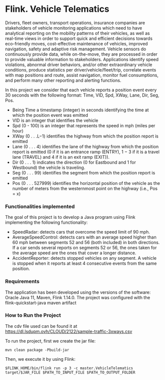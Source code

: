 # Flink. Vehicle Telematics

Drivers, fleet owners, transport operations, insurance companies are stakeholders of vehicle
monitoring applications which need to have analytical reporting on the mobility patterns of their vehicles, as well as real-time views in order to support quick and efficient decisions towards eco-friendly moves, cost-effective maintenance of vehicles, improved navigation, safety and adaptive risk management. Vehicle sensors do continuously provide data, while on-the-move, they are processed in order to provide valuable information to stakeholders. Applications identify speed violations, abnormal driver behaviors, and/or other extraordinary vehicle conditions, produce statistics per driver/vehicle/fleet/trip, correlate events with map positions and route, assist navigation, monitor fuel consumptions, and perform many other reporting and alerting functions.

In this project we consider that each vehicle reports a position event every 30 seconds with the following format: Time, VID, Spd, XWay, Lane, Dir, Seg, Pos.

- Being Time a timestamp (integer) in seconds identifying the time at which the position event was emitted
- VID is an integer that identifies the vehicle
- Spd (0 - 100) is an integer that represents the speed in mph (miles per hour)
- XWay (0 . . .L−1) identifies the highway from which the position report is emitted
- Lane (0 . . . 4) identifies the lane of the highway from which the position report is emitted (0 if it is an entrance ramp (ENTRY), 1 − 3 if it is a travel lane (TRAVEL) and 4 if it is an exit ramp (EXIT)).
- Dir (0 . . . 1) indicates the direction (0 for Eastbound and 1 for Westbound) the vehicle is traveling.
- Seg (0 . . . 99) identifies the segment from which the position report is emitted
- Pos (0 . . . 527999) identifies the horizontal position of the vehicle as the number of meters from the westernmost point on the highway (i.e., Pos = x)

### Functionalities implemented

The goal of this project is to develop a Java program using Flink implementing the following
functionality:

- SpeedRadar: detects cars that overcome the speed limit of 90 mph.
- AverageSpeedControl: detects cars with an average speed higher than 60 mph between
segments 52 and 56 (both included) in both directions. If a car sends several reports on segments 52 or 56, the ones taken for the average speed are the ones that cover a longer distance.
- AccidentReporter: detects stopped vehicles on any segment. A vehicle is stopped when it reports at least 4 consecutive events from the same position.

### Requirements

The application has been developed using the versions of the software: Oracle Java 11, Maven, Flink 1.14.0. The project was configured with the flink-quickstart-java maven artifact

### How to Run the Project

The cdv file used can be found it at https://dl.lsdupm.ovh/CLOUD/2122/sample-traffic-3xways.csv

To run the project, first we create the jar file:
```
mvn clean package -Pbuild-jar
```
Then, we execute it by using Flink:
```
$FLINK_HOME/bin/flink run -p 3 -c master.VehicleTelematics target/$JAR_FILE $PATH_TO_INPUT_FILE $PATH_TO_OUTPUT_FOLDER 
```

